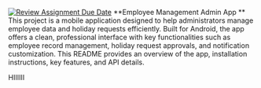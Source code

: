 [![Review Assignment Due Date](https://classroom.github.com/assets/deadline-readme-button-22041afd0340ce965d47ae6ef1cefeee28c7c493a6346c4f15d667ab976d596c.svg)](https://classroom.github.com/a/1oOjCPDs)
**Employee Management Admin App **
This project is a mobile application designed to help administrators manage employee data and holiday requests efficiently. Built for Android, the app offers a clean, professional interface with key functionalities such as employee record management, holiday request approvals, and notification customization. This README provides an overview of the app, installation instructions, key features, and API details.

HIIIIII